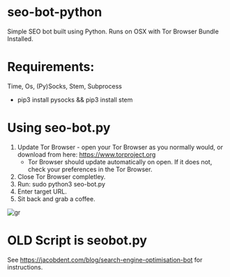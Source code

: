# seo-bot-python
Simple SEO bot built using Python. Runs on OSX with Tor Browser Bundle Installed. 

# Requirements:
Time, Os, (Py)Socks, Stem, Subprocess
- pip3 install pysocks && pip3 install stem

# Using seo-bot.py
1. Update Tor Browser - open your Tor Browser as you normally would, or download from here: https://www.torproject.org
   - Tor Browser should update automatically on open. If it does not, check your preferences in the Tor Browser.
2. Close Tor Browser completley.
3. Run: sudo python3 seo-bot.py
4. Enter target URL.
5. Sit back and grab a coffee.

![gr](https://user-images.githubusercontent.com/10816773/61674548-2dabbd80-acec-11e9-841e-a2bdcf0cb6af.png)
 
# OLD Script is seobot.py
See https://jacobdent.com/blog/search-engine-optimisation-bot for instructions.
